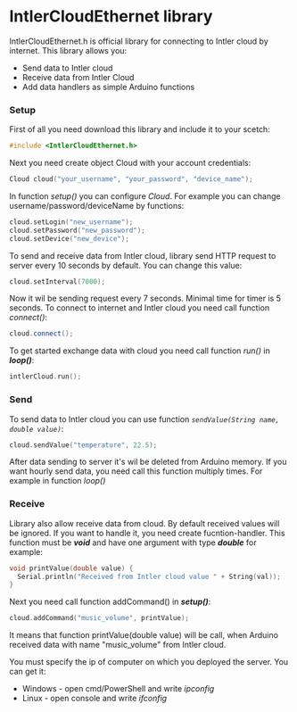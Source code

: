 # IntlerCloudEthernet library
IntlerCloudEthernet.h is official library for connecting to Intler cloud by internet. This library allows you:

  - Send data to Intler cloud
  - Receive data from Intler Cloud
  - Add data handlers as simple Arduino functions

### Setup
First of all you need download this library  and include it to your scetch:
```cpp
#include <IntlerCloudEthernet.h>
```
Next you need create object Cloud with your account credentials:

```cpp
Cloud cloud("your_username", "your_password", "device_name");
```
In function *setup()* you can configure *Cloud*. For example you can change username/password/deviceName by functions:

```cpp
cloud.setLogin("new_username");
cloud.setPassword("new_password");
cloud.setDevice("new_device");
```
To send and receive data from Intler cloud, library send HTTP request to server every 10 seconds by default. You can change this value:
```cpp
cloud.setInterval(7000);
```
Now it wil be sending request every 7 seconds. Minimal time for timer is 5 seconds.
To connect to internet and Intler cloud you need call function *connect()*:
```cpp
cloud.connect();
```
To get started exchange data with cloud you need call function *run()* in ***loop()***:
```cpp
intlerCloud.run();
```

### Send
To send data to Intler cloud you can use function *`sendValue(String name, double value)`*:
```cpp
cloud.sendValue("temperature", 22.5);
```
After data sending to server it's wil be deleted from Arduino memory. If you want hourly send data, you need call this function multiply times. For example in function *loop()*

### Receive
Library also allow receive data from cloud. By default received values will be ignored. If you want to handle it, you need create fucntion-handler. This function must be ***void*** and have one argument with type ***double*** for example:
```cpp
void printValue(double value) {
  Serial.println("Received from Intler cloud value " + String(val));
}
```
Next you need call function addCommand() in ***setup()***:
```cpp
cloud.addCommand("music_volume", printValue);
```
It means that function printValue(double value) will be call, when Arduino received data with name "music_volume" from Intler cloud.

You must specify the ip of computer on which you deployed the server. You can get it:
 - Windows - open cmd/PowerShell and write *ipconfig*
 - Linux - open console and write *ifconfig*


